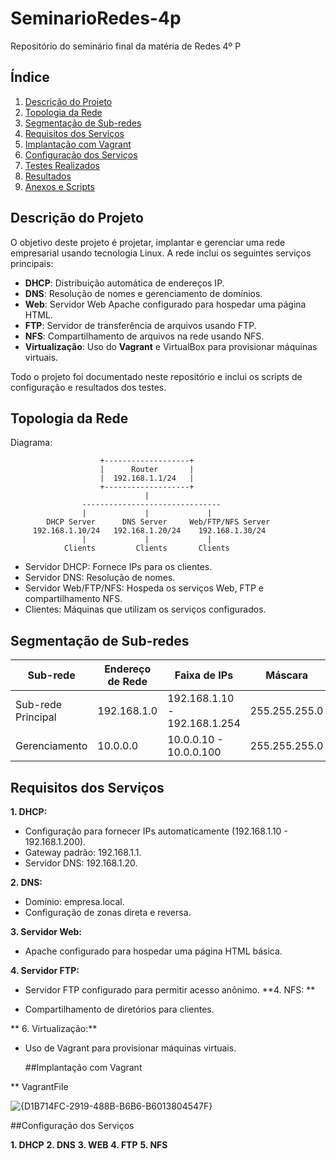 # SeminarioRedes-4p
Repositório do seminário final da matéria de Redes 4º P


## Índice

1. [Descrição do Projeto](#descrição-do-projeto)
2. [Topologia da Rede](#topologia-da-rede)
3. [Segmentação de Sub-redes](#segmentação-de-sub-redes)
4. [Requisitos dos Serviços](#requisitos-dos-serviços)
5. [Implantação com Vagrant](#implantação-com-vagrant)
6. [Configuração dos Serviços](#configuração-dos-serviços)
7. [Testes Realizados](#testes-realizados)
8. [Resultados](#resultados)
9. [Anexos e Scripts](#anexos-e-scripts)



## Descrição do Projeto

O objetivo deste projeto é projetar, implantar e gerenciar uma rede empresarial usando tecnologia Linux. A rede inclui os seguintes serviços principais:

- **DHCP**: Distribuição automática de endereços IP.
- **DNS**: Resolução de nomes e gerenciamento de domínios.
- **Web**: Servidor Web Apache configurado para hospedar uma página HTML.
- **FTP**: Servidor de transferência de arquivos usando FTP.
- **NFS**: Compartilhamento de arquivos na rede usando NFS.
- **Virtualização**: Uso do **Vagrant** e VirtualBox para provisionar máquinas virtuais.

Todo o projeto foi documentado neste repositório e inclui os scripts de configuração e resultados dos testes.



## Topologia da Rede

Diagrama:
                        
                        +-------------------+
                        |      Router       |
                        |  192.168.1.1/24   |
                        +-------------------+
                                  |
                    -------------------------------
                    |             |             |
            DHCP Server      DNS Server     Web/FTP/NFS Server
         192.168.1.10/24   192.168.1.20/24    192.168.1.30/24
                    |             |             |
                Clients         Clients       Clients


- Servidor DHCP: Fornece IPs para os clientes.
- Servidor DNS: Resolução de nomes.
- Servidor Web/FTP/NFS: Hospeda os serviços Web, FTP e compartilhamento NFS.
- Clientes: Máquinas que utilizam os serviços configurados.



## Segmentação de Sub-redes

| **Sub-rede**         | **Endereço de Rede** | **Faixa de IPs**              | **Máscara**       | **Serviço**              |
|----------------------|----------------------|-------------------------------|-------------------|--------------------------|
| Sub-rede Principal   | 192.168.1.0          | 192.168.1.10 - 192.168.1.254  | 255.255.255.0     | DHCP, DNS, Web, FTP, NFS |
| Gerenciamento        | 10.0.0.0             | 10.0.0.10 - 10.0.0.100        | 255.255.255.0     | Administração            |

## Requisitos dos Serviços

**1. DHCP:**
- Configuração para fornecer IPs automaticamente (192.168.1.10 - 192.168.1.200).
- Gateway padrão: 192.168.1.1.
- Servidor DNS: 192.168.1.20.

**2. DNS:**
- Domínio: empresa.local.
- Configuração de zonas direta e reversa.

 **3. Servidor Web:**
- Apache configurado para hospedar uma página HTML básica.
  
 **4. Servidor FTP:**

- Servidor FTP configurado para permitir acesso anônimo.
**4. NFS: **

- Compartilhamento de diretórios para clientes.
  
** 6. Virtualização:**

- Uso de Vagrant para provisionar máquinas virtuais.

  ##Implantação com Vagrant

** VagrantFile


![{D1B714FC-2919-488B-B6B6-B6013804547F}](https://github.com/user-attachments/assets/00faac12-2586-4785-b327-3b420ee1baf7)

##Configuração dos Serviços

**1. DHCP**
**2. DNS**
**3. WEB**
**4. FTP**
**5. NFS**

  

  
  








